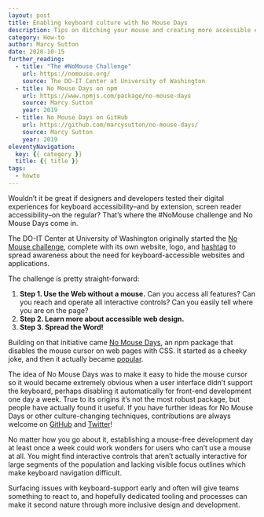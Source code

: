 ```yaml
---
layout: post
title: Enabling keyboard culture with No Mouse Days
description: Tips on ditching your mouse and creating more accessible experiences.
category: How-to
author: Marcy Sutton
date: 2020-10-15
further_reading:
  - title: "The #NoMouse Challenge"
    url: https://nomouse.org/
    source: The DO-IT Center at University of Washington
  - title: No Mouse Days on npm
    url: https://www.npmjs.com/package/no-mouse-days
    source: Marcy Sutton
    year: 2019
  - title: No Mouse Days on GitHub
    url: https://github.com/marcysutton/no-mouse-days/
    source: Marcy Sutton
    year: 2019
eleventyNavigation:
  key: {{ category }}
  title: {{ title }}
tags:
  - howto
---
```


Wouldn’t it be great if designers and developers tested their digital experiences for keyboard accessibility–and by extension, screen reader accessibility–on the regular? That’s where the #NoMouse challenge and No Mouse Days come in.

The DO-IT Center at University of Washington originally started the [No Mouse challenge](https://nomouse.org/), complete with its own website, logo, and [hashtag](https://twitter.com/hashtag/nomouse) to spread awareness about the need for keyboard-accessible websites and applications.

The challenge is pretty straight-forward:
1. **Step 1. Use the Web without a mouse.**
  Can you access all features? Can you reach and operate all interactive controls? Can you easily tell where you are on the page?
2. **Step 2. Learn more about accessible web design.**
3. **Step 3. Spread the Word!**

Building on that initiative came [No Mouse Days](https://npmjs.com/package/no-mouse-days), an npm package that disables the mouse cursor on web pages with CSS. It started as a cheeky joke, and then it actually became [popular](https://twitter.com/MiriSuzanne/status/1184142272968953856).

The idea of No Mouse Days was to make it easy to hide the mouse cursor so it would became extremely obvious when a user interface didn’t support the keyboard, perhaps disabling it automatically for front-end development one day a week. True to its origins it’s not the most robust package, but people have actually found it useful. If you have further ideas for No Mouse Days or other culture-changing techniques, contributions are always welcome on [GitHub](https://github.com/marcysutton/no-mouse-days) and [Twitter](https://twitter.com/marcysutton)!

No matter how you go about it, establishing a mouse-free development day at least once a week could work wonders for users who can’t use a mouse at all. You might find interactive controls that aren’t actually interactive for large segments of the population and lacking visible focus outlines which make keyboard navigation difficult. 

Surfacing issues with keyboard-support early and often will give teams something to react to, and hopefully dedicated tooling and processes can make it second nature through more inclusive design and development.

